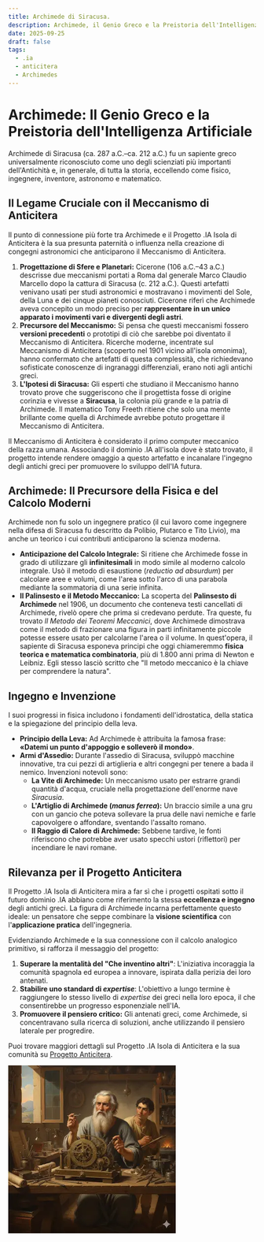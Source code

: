 ```yaml
---
title: Archimede di Siracusa.
description: Archimede, il Genio Greco e la Preistoria dell'Intelligenza Artificiale.
date: 2025-09-25
draft: false
tags:
  - .ia
  - anticitera
  - Archimedes
---
```


# Archimede: Il Genio Greco e la Preistoria dell'Intelligenza Artificiale

Archimede di Siracusa (ca. 287 a.C.–ca. 212 a.C.) fu un sapiente greco universalmente riconosciuto come uno degli scienziati più importanti dell'Antichità e, in generale, di tutta la storia, eccellendo come fisico, ingegnere, inventore, astronomo e matematico.

## Il Legame Cruciale con il Meccanismo di Anticitera

Il punto di connessione più forte tra Archimede e il Progetto .IA Isola di Anticitera è la sua presunta paternità o influenza nella creazione di congegni astronomici che anticiparono il Meccanismo di Anticitera.

1.  **Progettazione di Sfere e Planetari:** Cicerone (106 a.C.–43 a.C.) descrisse due meccanismi portati a Roma dal generale Marco Claudio Marcello dopo la cattura di Siracusa (c. 212 a.C.). Questi artefatti venivano usati per studi astronomici e mostravano i movimenti del Sole, della Luna e dei cinque pianeti conosciuti. Cicerone riferì che Archimede aveva concepito un modo preciso per **rappresentare in un unico apparato i movimenti vari e divergenti degli astri**.
2.  **Precursore del Meccanismo:** Si pensa che questi meccanismi fossero **versioni precedenti** o prototipi di ciò che sarebbe poi diventato il Meccanismo di Anticitera. Ricerche moderne, incentrate sul Meccanismo di Anticitera (scoperto nel 1901 vicino all'isola omonima), hanno confermato che artefatti di questa complessità, che richiedevano sofisticate conoscenze di ingranaggi differenziali, erano noti agli antichi greci.
3.  **L'Ipotesi di Siracusa:** Gli esperti che studiano il Meccanismo hanno trovato prove che suggeriscono che il progettista fosse di origine corinzia e vivesse a **Siracusa**, la colonia più grande e la patria di Archimede. Il matematico Tony Freeth ritiene che solo una mente brillante come quella di Archimede avrebbe potuto progettare il Meccanismo di Anticitera.

Il Meccanismo di Anticitera è considerato il primo computer meccanico della razza umana. Associando il dominio .IA all'isola dove è stato trovato, il progetto intende rendere omaggio a questo artefatto e incanalare l'ingegno degli antichi greci per promuovere lo sviluppo dell'IA futura.

## Archimede: Il Precursore della Fisica e del Calcolo Moderni

Archimede non fu solo un ingegnere pratico (il cui lavoro come ingegnere nella difesa di Siracusa fu descritto da Polibio, Plutarco e Tito Livio), ma anche un teorico i cui contributi anticiparono la scienza moderna.

*   **Anticipazione del Calcolo Integrale:** Si ritiene che Archimede fosse in grado di utilizzare gli **infinitesimali** in modo simile al moderno calcolo integrale. Usò il metodo di esaustione (*reductio ad absurdum*) per calcolare aree e volumi, come l'area sotto l'arco di una parabola mediante la sommatoria di una serie infinita.
*   **Il Palinsesto e il Metodo Meccanico:** La scoperta del **Palinsesto di Archimede** nel 1906, un documento che conteneva testi cancellati di Archimede, rivelò opere che prima si credevano perdute. Tra queste, fu trovato *Il Metodo dei Teoremi Meccanici*, dove Archimede dimostrava come il metodo di frazionare una figura in parti infinitamente piccole potesse essere usato per calcolarne l'area o il volume. In quest'opera, il sapiente di Siracusa esponeva principi che oggi chiameremmo **fisica teorica e matematica combinatoria**, più di 1.800 anni prima di Newton e Leibniz. Egli stesso lasciò scritto che "Il metodo meccanico è la chiave per comprendere la natura".

## Ingegno e Invenzione

I suoi progressi in fisica includono i fondamenti dell'idrostatica, della statica e la spiegazione del principio della leva.

*   **Principio della Leva:** Ad Archimede è attribuita la famosa frase: **«Datemi un punto d'appoggio e solleverò il mondo»**.
*   **Armi d'Assedio:** Durante l'assedio di Siracusa, sviluppò macchine innovative, tra cui pezzi di artiglieria e altri congegni per tenere a bada il nemico. Invenzioni notevoli sono:
    *   **La Vite di Archimede:** Un meccanismo usato per estrarre grandi quantità d'acqua, cruciale nella progettazione dell'enorme nave *Siracusia*.
    *   **L'Artiglio di Archimede (*manus ferrea*):** Un braccio simile a una gru con un gancio che poteva sollevare la prua delle navi nemiche e farle capovolgere o affondare, sventando l'assalto romano.
    *   **Il Raggio di Calore di Archimede:** Sebbene tardive, le fonti riferiscono che potrebbe aver usato specchi ustori (riflettori) per incendiare le navi romane.

## Rilevanza per il Progetto Anticitera

Il Progetto .IA Isola di Anticitera mira a far sì che i progetti ospitati sotto il futuro dominio .IA abbiano come riferimento la stessa **eccellenza e ingegno** degli antichi greci. La figura di Archimede incarna perfettamente questo ideale: un pensatore che seppe combinare la **visione scientifica** con l'**applicazione pratica** dell'ingegneria.

Evidenziando Archimede e la sua connessione con il calcolo analogico primitivo, si rafforza il messaggio del progetto:

1.  **Superare la mentalità del "Che inventino altri"**: L'iniziativa incoraggia la comunità spagnola ed europea a innovare, ispirata dalla perizia dei loro antenati.
2.  **Stabilire uno standard di *expertise***: L'obiettivo a lungo termine è raggiungere lo stesso livello di *expertise* dei greci nella loro epoca, il che consentirebbe un progresso esponenziale nell'IA.
3.  **Promuovere il pensiero critico:** Gli antenati greci, come Archimede, si concentravano sulla ricerca di soluzioni, anche utilizzando il pensiero laterale per progredire.

Puoi trovare maggiori dettagli sul Progetto .IA Isola di Anticitera e la sua comunità su [Progetto Anticitera](https://anticitera.deft.work/).

![Ritratto di Archimede di Siracusa che riflette, con il meccanismo di Anticitera](/img/Gemini_Arquimedes_Anticitera.webp)
